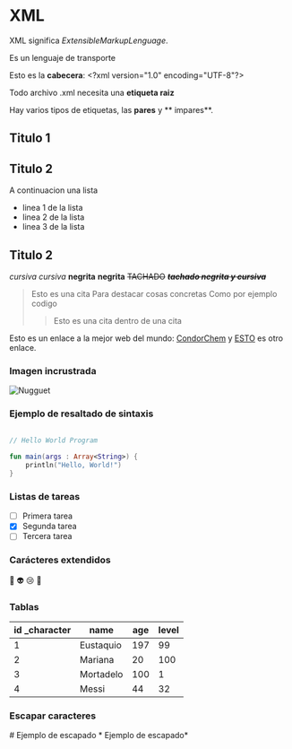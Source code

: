 # XML
XML significa _ExtensibleMarkupLenguage_.

Es un lenguaje de transporte

Esto es la **cabecera**: \<?xml version="1.0" encoding="UTF-8"?\>

Todo archivo .xml necesita una **etiqueta raiz**

Hay varios tipos de etiquetas, las **pares** y ** impares**.

## Titulo 1

## Titulo 2
A continuacion una lista

* linea 1 de la lista
* linea 2 de la lista
* linea 3 de la lista

## Titulo 2
*cursiva* _cursiva_
**negrita** __negrita__
~~TACHADO~~
~~***tachado negrita y cursiva***~~

> Esto es una cita
> Para destacar cosas concretas
> Como por ejemplo codigo
>> Esto es una cita dentro de una cita

Esto es un enlace a la mejor web del mundo:
[CondorChem](http://condorchem.com)
y [ESTO](http://enti.cat) es otro enlace.

### Imagen incrustrada
![Nugguet](https://i.etsystatic.com/18862914/r/il/9ddd2d/3355087118/il_570xN.3355087118_rgbz.jpg)

### Ejemplo de resaltado de sintaxis
```kotlin
	
// Hello World Program

fun main(args : Array<String>) {
    println("Hello, World!")
}

```

### Listas de tareas
- [ ] Primera tarea
- [X] Segunda tarea
- [ ] Tercera tarea

### Carácteres extendidos
:poop: :alien: :cry: :imp:

### Tablas

| id _character | name | age | level |
| --- | --- | --- | --- |
| 1 | Eustaquio | 197 | 99 |
| 2 | Mariana | 20 | 100 |
| 3 | Mortadelo | 100 | 1 |
| 4 | Messi | 44 | 32 |

### Escapar caracteres

\# Ejemplo de escapado
\* Ejemplo de escapado\*
